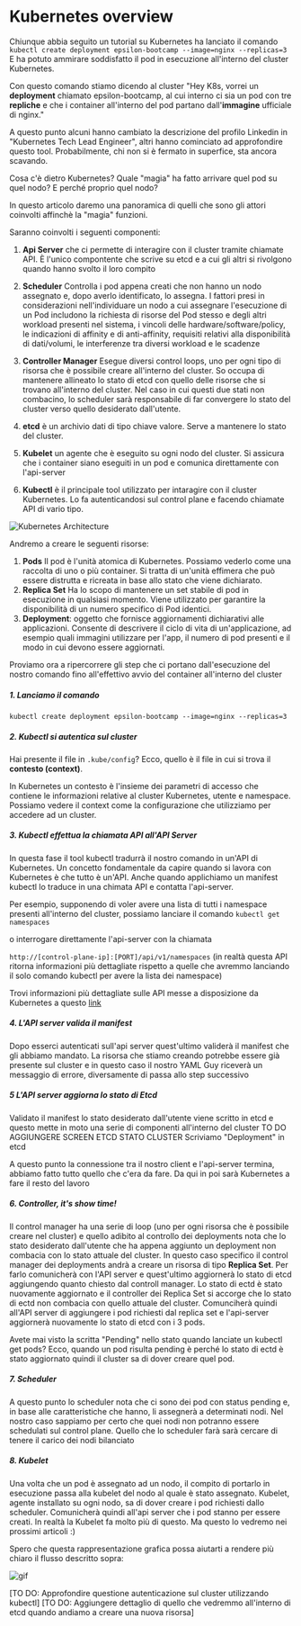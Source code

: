 # Kubernetes overview 

Chiunque abbia seguito un tutorial su Kubernetes ha lanciato il comando
```kubectl create deployment epsilon-bootcamp --image=nginx --replicas=3```
E ha potuto ammirare soddisfatto il pod in esecuzione all'interno del cluster Kubernetes.

Con questo comando stiamo dicendo al cluster 
"Hey K8s, vorrei un **deployment** chiamato epsilon-bootcamp, al cui interno ci sia un pod con tre **repliche** e che i container all'interno del pod partano dall'**immagine** ufficiale di nginx."

A questo punto alcuni hanno cambiato la descrizione del profilo Linkedin in "Kubernetes Tech Lead Engineer", altri hanno cominciato ad approfondire questo tool.
Probabilmente, chi non si è fermato in superfice, sta ancora scavando.


Cosa c'è dietro Kubernetes? Quale "magia" ha fatto arrivare quel pod su quel nodo? E perché proprio quel nodo?

In questo articolo daremo una panoramica di quelli che sono gli attori coinvolti affinchè la "magia" funzioni.


Saranno coinvolti i seguenti componenti:

1. **Api Server** che ci permette di interagire con il cluster tramite chiamate API. È l'unico compontente che scrive su etcd e a cui gli altri si rivolgono quando hanno svolto il loro compito 

2. **Scheduler** Controlla i pod appena creati che non hanno un nodo assegnato e, dopo averlo identificato, lo assegna. I fattori presi in considerazioni nell'individuare un nodo a cui assegnare l'esecuzione di un Pod includono la richiesta di risorse del Pod stesso e degli altri workload presenti nel sistema, i vincoli delle hardware/software/policy, le indicazioni di affinity e di anti-affinity, requisiti relativi alla disponibilità di dati/volumi, le interferenze tra diversi workload e le scadenze

3. **Controller Manager** Esegue diversi control loops, uno per ogni tipo di risorsa che è possibile creare all'interno del cluster. So occupa di mantenere allineato lo stato di etcd con quello delle risorse che si trovano all'interno del cluster. Nel caso in cui questi due stati non combacino, lo scheduler sarà responsabile di far convergere lo stato del cluster verso quello desiderato dall'utente.

4. **etcd** è un archivio dati di tipo chiave valore. Serve a mantenere lo stato del cluster.

5. **Kubelet** un agente che è eseguito su ogni nodo del cluster. Si assicura che i container siano eseguiti in un pod e comunica direttamente con l'api-server

7. **Kubectl** è il principale tool utilizzato per intaragire con il cluster Kubernetes. Lo fa autenticandosi sul control plane e facendo chiamate API di vario tipo.

![Kubernetes Architecture](diagram.png)

Andremo a creare le seguenti risorse:

1. **Pods**  Il pod è l'unità atomica di Kubernetes. Possiamo vederlo come una raccolta di uno o più container. Si tratta di un'unità effimera che può essere distrutta e ricreata in base allo stato che viene dichiarato.
2. **Replica Set** Ha lo scopo di mantenere un set stabile di pod in esecuzione in qualsiasi momento. Viene utilizzato per garantire la disponibilità di un numero specifico di Pod identici.
3. **Deployment**: oggetto che fornisce aggiornamenti dichiarativi alle applicazioni. Consente di descrivere il ciclo di vita di un'applicazione, ad esempio quali immagini utilizzare per l'app, il numero di pod presenti e il modo in cui devono essere aggiornati.


Proviamo ora a ripercorrere gli step che ci portano dall'esecuzione del nostro comando fino all'effettivo avvio del container all'interno del cluster


##### 1. Lanciamo il comando

```kubectl create deployment epsilon-bootcamp --image=nginx --replicas=3```

##### 2. Kubectl si autentica sul cluster

Hai presente il file in ```.kube/config```?
Ecco, quello è il file in cui si trova il **contesto (context)**.

In Kubernetes un contesto è l'insieme dei parametri di accesso che contiene le informazioni relative al cluster Kubernetes, utente e namespace. Possiamo vedere il context come la configurazione che utilizziamo per accedere ad un cluster.

##### 3. Kubectl effettua la chiamata API all'API Server
In questa fase il tool kubectl tradurrà il nostro comando in un'API di Kubernetes. Un concetto fondamentale da capire quando si lavora con Kubernetes è che tutto è un'API.
Anche quando applichiamo un manifest kubectl lo traduce in una chimata API e contatta l'api-server.

Per esempio, supponendo di voler avere una lista di tutti i namespace presenti all'interno del cluster, possiamo lanciare il comando
```kubectl get namespaces```

o interrogare direttamente l'api-server con la chiamata 

```http://[control-plane-ip]:[PORT]/api/v1/namespaces``` (in realtà questa API ritorna informazioni più dettagliate rispetto a quelle che avremmo lanciando il solo comando kubectl per avere la lista dei namespace)

Trovi informazioni più dettagliate sulle API messe a disposizione da Kubernetes a questo [link](https://kubernetes.io/docs/concepts/overview/kubernetes-api/)

##### 4. L'API server valida il manifest
Dopo esserci autenticati sull'api server quest'ultimo validerà il manifest che gli abbiamo mandato.  La risorsa che stiamo creando potrebbe essere già presente sul cluster e in questo caso il nostro YAML Guy riceverà un messaggio di errore, diversamente di passa allo step successivo

##### 5 L'API server aggiorna lo stato di Etcd
Validato il manifest lo stato desiderato dall'utente viene scritto in etcd e questo mette in moto una serie di componenti all'interno del cluster
TO DO AGGIUNGERE SCREEN ETCD STATO CLUSTER 
Scriviamo "Deployment" in etcd

A questo punto la connessione tra il nostro client e l'api-server termina, abbiamo fatto tutto quello che c'era da fare. Da qui in poi sarà Kubernetes a fare il resto del lavoro

##### 6. Controller, it's show time!
Il control manager ha una serie di loop (uno per ogni risorsa che è possibile creare nel cluster) e quello adibito al controllo dei deployments nota che lo stato desiderato dall'utente che ha appena aggiunto un deployment non combacia con lo stato attuale del cluster.
In questo caso specifico il control manager dei deployments andrà a creare un risorsa di tipo **Replica Set**.
Per farlo comunicherà con l'API server e quest'ultimo aggiornerà lo stato di etcd aggiungendo quanto chiesto dal controll manager.
Lo stato di ectd è stato nuovamente aggiornato e il controller dei Replica Set si accorge che lo stato di ectd non combacia con quello attuale del cluster. Comunciherà quindi all'API server di aggiungere i pod richiesti dal replica set e l'api-server aggiornerà nuovamente lo stato di etcd con i 3 pods.

Avete mai visto la scritta "Pending" nello stato quando lanciate un kubectl get pods? Ecco, quando un pod risulta pending è perché lo stato di ectd è stato aggiornato quindi il cluster sa di dover creare quel pod.

##### 7. Scheduler

A questo punto lo scheduler nota che ci sono dei pod con status pending e, in base alle caratteristiche che hanno, li assegnerà a determinati nodi.
Nel nostro caso sappiamo per certo che quei nodi non potranno essere schedulati sul control plane.
Quello che lo scheduler farà sarà cercare di tenere il carico dei nodi bilanciato

##### 8. Kubelet
Una volta che un pod è assegnato ad un nodo, il compito di portarlo in esecuzione passa alla kubelet del nodo al quale è stato assegnato.
Kubelet, agente installato su ogni nodo, sa di dover creare i pod richiesti dallo scheduler. Comunicherà quindi all'api server che i pod stanno per essere creati.
In realtà la Kubelet fa molto più di questo. Ma questo lo vedremo nei prossimi articoli :)


Spero che questa rappresentazione grafica possa aiutarti a rendere più chiaro il flusso descritto sopra:

![gif](overview.gif)

[TO DO: Approfondire questione autenticazione sul cluster utilizzando kubectl]
[TO DO: Aggiungere dettaglio di quello che vedremmo all'interno di etcd quando andiamo a creare una nuova risorsa]
